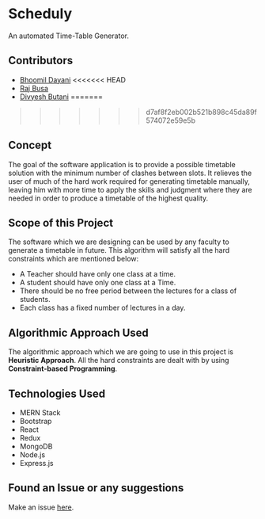 # Scheduly
  An automated Time-Table Generator.

## Contributors
- [Bhoomil Dayani](https://github.com/bhoomildayani182)
<<<<<<< HEAD
- [Raj Busa](https://github.com/RajBusa)
- [Divyesh Butani](https://github.com/20it012)
=======
>>>>>>> d7af8f2eb002b521b898c45da89f574072e59e5b

## Concept
  The goal of the software application is to provide a possible timetable solution with the
  minimum number of clashes between slots. It relieves the user of much of the hard work
  required for generating timetable manually, leaving him with more time to apply the
  skills and judgment where they are needed in order to produce a timetable of the highest
  quality. 
  
## Scope of this Project
  The software which we are designing can be used by any faculty to generate a timetable in 
  future. This algorithm will satisfy all the hard constraints which are mentioned below:
  -   A Teacher should have only one class at a time.
  -   A student should have only one class at a Time.
  -   There should be no free period between the lectures for a class of students.
  -   Each class has a fixed number of lectures in a day.

## Algorithmic Approach Used
  The algorithmic approach which we are going to use in this project is **Heuristic Approach**. 
  All the hard constraints are dealt with by using **Constraint-based Programming**.
  
## Technologies Used
- MERN Stack
- Bootstrap
- React
- Redux
- MongoDB
- Node.js
- Express.js

## Found an Issue or any suggestions
Make an issue [here](https://github.com/bhoomildayani182/TiemTable_Generator/issues/new).
